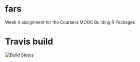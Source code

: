 # fars

Week 4 assignment for the Coursera MOOC Building R Packages

# Travis build

[![Build Status](https://travis-ci.org/CarlAaby/fars.svg?branch=master)](https://travis-ci.org/CarlAaby/fars)

